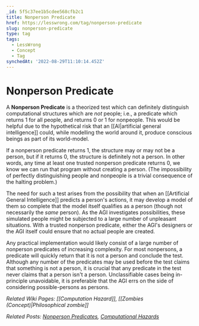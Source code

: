 ```yaml
---
_id: 5f5c37ee1b5cdee568cfb2c1
title: Nonperson Predicate
href: https://lesswrong.com/tag/nonperson-predicate
slug: nonperson-predicate
type: tag
tags:
  - LessWrong
  - Concept
  - Tag
synchedAt: '2022-08-29T11:10:14.452Z'
---
```


# Nonperson Predicate

A **Nonperson Predicate** is a theorized test which can definitely distinguish computational structures which are *not* people; i.e., a predicate which returns 1 for all people, and returns 0 or 1 for nonpeople. This would be helpful due to the hypothetical risk that an [[AI|artificial general intelligence]] could, while modelling the world around it, produce conscious beings as part of its world-model.

If a nonperson predicate returns 1, the structure may or may not be a person, but if it returns 0, the structure is definitely not a person. In other words, any time at least one trusted nonperson predicate returns 0, we know we can run that program without creating a person. (The impossibility of perfectly distinguishing people and nonpeople is a trivial consequence of the halting problem.)

The need for such a test arises from the possibility that when an [[Artificial General Intelligence]] predicts a person's actions, it may develop a model of them so complete that the model itself qualifies as a person (though not necessarily the *same* person). As the AGI investigates possibilities, these simulated people might be subjected to a large number of unpleasant situations. With a trusted nonperson predicate, either the AGI's designers or the AGI itself could ensure that no actual people are created.

Any practical implementation would likely consist of a large number of nonperson predicates of increasing complexity. For most nonpersons, a predicate will quickly return that it is not a person and conclude the test. Although any number of the predicates may be used before the test claims that something is not a person, it is crucial that any predicate in the test never claims that a person isn't a person. Unclassifiable cases being in-principle unavoidable, it is preferable that the AGI errs on the side of considering possible-persons as persons.

*Related Wiki Pages: [[Computation Hazard]], [[Zombies (Concept)|Philosophical zombie]]*

*Related Posts: [Nonperson Predicates](http://lesswrong.com/lw/x4/nonperson_predicates/), [Computational Hazards](http://lesswrong.com/lw/d2f/computation_hazards/)*
